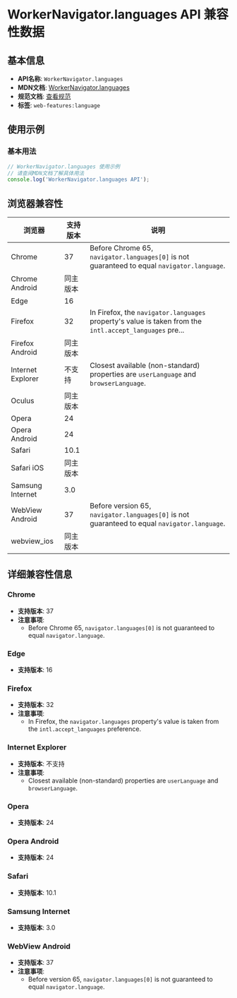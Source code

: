 # WorkerNavigator.languages API 兼容性数据

## 基本信息

- **API名称**: `WorkerNavigator.languages`
- **MDN文档**: [WorkerNavigator.languages](https://developer.mozilla.org/docs/Web/API/WorkerNavigator/languages)
- **规范文档**: [查看规范](https://html.spec.whatwg.org/multipage/system-state.html#dom-navigator-languages-dev)
- **标签**: `web-features:language`

## 使用示例

### 基本用法

```javascript
// WorkerNavigator.languages 使用示例
// 请查阅MDN文档了解具体用法
console.log('WorkerNavigator.languages API');
```

## 浏览器兼容性

| 浏览器 | 支持版本 | 说明 |
|--------|----------|------|
| Chrome | 37 | Before Chrome 65, `navigator.languages[0]` is not guaranteed to equal `navigator.language`. |
| Chrome Android | 同主版本 |  |
| Edge | 16 |  |
| Firefox | 32 | In Firefox, the `navigator.languages` property's value is taken from the `intl.accept_languages` pre... |
| Firefox Android | 同主版本 |  |
| Internet Explorer | 不支持 | Closest available (non-standard) properties are `userLanguage` and `browserLanguage`. |
| Oculus | 同主版本 |  |
| Opera | 24 |  |
| Opera Android | 24 |  |
| Safari | 10.1 |  |
| Safari iOS | 同主版本 |  |
| Samsung Internet | 3.0 |  |
| WebView Android | 37 | Before version 65, `navigator.languages[0]` is not guaranteed to equal `navigator.language`. |
| webview_ios | 同主版本 |  |

## 详细兼容性信息

### Chrome

- **支持版本**: 37
- **注意事项**:
  - Before Chrome 65, `navigator.languages[0]` is not guaranteed to equal `navigator.language`.

### Edge

- **支持版本**: 16

### Firefox

- **支持版本**: 32
- **注意事项**:
  - In Firefox, the `navigator.languages` property's value is taken from the `intl.accept_languages` preference.

### Internet Explorer

- **支持版本**: 不支持
- **注意事项**:
  - Closest available (non-standard) properties are `userLanguage` and `browserLanguage`.

### Opera

- **支持版本**: 24

### Opera Android

- **支持版本**: 24

### Safari

- **支持版本**: 10.1

### Samsung Internet

- **支持版本**: 3.0

### WebView Android

- **支持版本**: 37
- **注意事项**:
  - Before version 65, `navigator.languages[0]` is not guaranteed to equal `navigator.language`.

